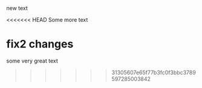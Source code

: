 new text

<<<<<<< HEAD
Some more text

fix2 changes
=======
some very great text
>>>>>>> 31305607e65f77b3fc0f3bbc3789597285003842
